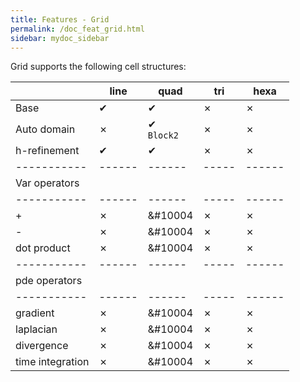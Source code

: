 ```yaml
---
title: Features - Grid
permalink: /doc_feat_grid.html
sidebar: mydoc_sidebar
---
```


Grid supports the following cell structures:

|           | line | quad | tri | hexa |
|-----------|------|------|-----|------|
| Base    | &#10004; | &#10004; | &#x2717; | &#x2717; |
| Auto domain| &#x2717; | &#10004;<br>`Block2`</br> | &#x2717; | &#x2717; |
| h-refinement    | &#10004; | &#10004; | &#x2717; | &#x2717; |
|-----------|------|------|-----|------|
| Var operators | | | | |
|-----------|------|------|-----|------|
| + | &#x2717; | &#10004 | &#x2717; | &#x2717; |
| - | &#x2717; | &#10004 | &#x2717; | &#x2717; |
| dot product | &#x2717; | &#10004 | &#x2717; | &#x2717; |
|-----------|------|------|-----|------|
| pde operators | | | | |
|-----------|------|------|-----|------|
| gradient | &#x2717; | &#10004 | &#x2717; | &#x2717; |
| laplacian | &#x2717; | &#10004 | &#x2717; | &#x2717; |
| divergence | &#x2717; | &#10004 | &#x2717; | &#x2717; |
| time integration | &#x2717; | &#10004 | &#x2717; | &#x2717; |




